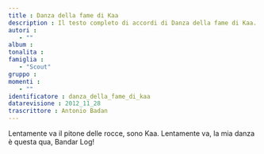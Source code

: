 ```yaml
--- 
title : Danza della fame di Kaa
description : Il testo completo di accordi di Danza della fame di Kaa. Inseriscila nel tuo canzoniere!
autori : 
   - ""
album : 
tonalita : 
famiglia : 
   - "Scout"
gruppo : 
momenti : 
   - ""
identificatore : danza_della_fame_di_kaa
datarevisione : 2012_11_28
trascrittore : Antonio Badan
--- 
```




Lentamente va il pitone delle rocce, sono Kaa.
Lentamente va, la mia danza è questa qua, Bandar Log!


